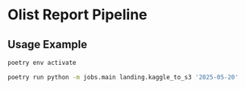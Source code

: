 # Olist Report Pipeline

## Usage Example
```bash
poetry env activate
```

```bash
poetry run python -m jobs.main landing.kaggle_to_s3 '2025-05-20'
```
